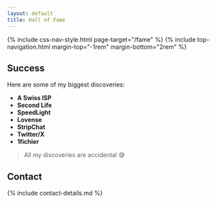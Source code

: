 ```yaml
---
layout: default
title: Hall of Fame
---
```


<!-- Begin of ugly CSS navigation styling hack -->
<!-- <style>a[href$="/fame"] { font-weight: bold; text-decoration: none; }</style> -->
<!-- End of ugly CSS navigation styling hack -->

{% include css-nav-style.html page-target="/fame" %}
{% include top-navigation.html margin-top="-1rem" margin-bottom="2rem" %}

## Success

Here are some of my biggest discoveries:

* __A Swiss ISP__
* __Second Life__
* __SpeedLight__
* __Lovense__
* __StripChat__
* __Twitter/X__
* __1fichier__

> All my discoveries are accidental 😅

## Contact

{% include contact-details.md %}
